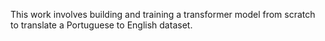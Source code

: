 This work involves building and training a transformer model from scratch to translate a Portuguese to English dataset.